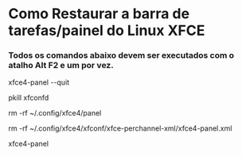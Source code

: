 # Como Restaurar a barra de tarefas/painel do Linux XFCE

### Todos os comandos abaixo devem ser executados com o atalho Alt F2 e um por vez.

xfce4-panel --quit 

pkill xfconfd 

rm -rf ~/.config/xfce4/panel 

rm -rf ~/.config/xfce4/xfconf/xfce-perchannel-xml/xfce4-panel.xml 

xfce4-panel
